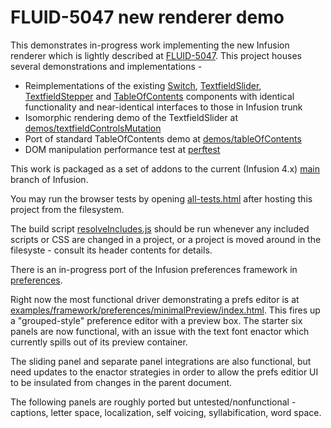 # FLUID-5047 new renderer demo

This demonstrates in-progress work implementing the new Infusion renderer which is lightly described at
[FLUID-5047](https://issues.fluidproject.org/browse/FLUID-5047).
This project houses several demonstrations and implementations -

- Reimplementations of the existing [Switch](switch), [TextfieldSlider](textfieldControl/src/js/TextfieldSlider.js),
[TextfieldStepper](textfieldControl/src/js/TextfieldStepper.js) and [TableOfContents](tableOfContents) components with identical
functionality and near-identical interfaces to those in Infusion trunk
- Isomorphic rendering demo of the TextfieldSlider at [demos/textfieldControlsMutation](demos/textfieldControlsMutation)
- Port of standard TableOfContents demo at [demos/tableOfContents](demos/tableOfContents)
- DOM manipulation performance test at [perftest](perftest)

This work is packaged as a set of addons to the current (Infusion 4.x) [main](https://github.com/fluid-project/infusion)
branch of Infusion.

You may run the browser tests by opening [all-tests.html](all-tests.html) after hosting this project from the filesystem.

The build script [resolveIncludes.js](resolveIncludes.js) should be run whenever any included scripts or CSS are
changed in a project, or a project is moved around in the filesyste - consult its header contents for details.

There is an in-progress port of the Infusion preferences framework in [preferences](preferences).

Right now the most functional driver demonstrating a prefs editor is at
[examples/framework/preferences/minimalPreview/index.html](examples/framework/preferences/minimalPreview/index.html).
This fires up a "grouped-style" preference editor with a preview box. The starter six panels are now functional,
with an issue with the text font enactor which currently spills out of its preview container.

The sliding panel and separate panel integrations are also functional, but need updates to the enactor
strategies in order to allow the prefs editior UI to be insulated from changes in the parent document.

The following panels are roughly ported but untested/nonfunctional - captions, letter space, localization, 
self voicing, syllabification, word space.
